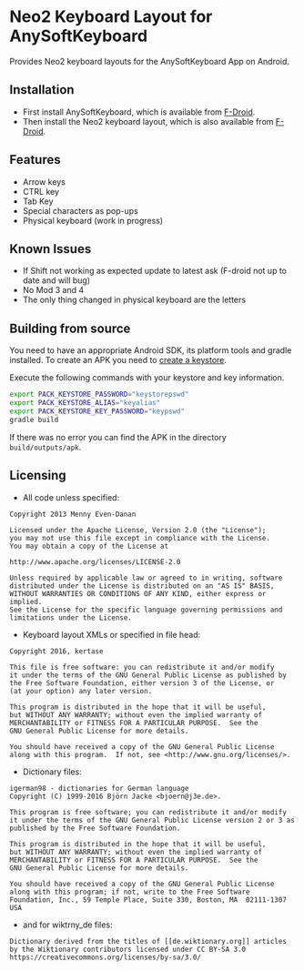 # Neo2 Keyboard Layout for AnySoftKeyboard
Provides Neo2 keyboard layouts for the AnySoftKeyboard App on Android.

## Installation
* First install AnySoftKeyboard, which is available from [F-Droid](https://f-droid.org/repository/browse/?fdfilter=anysoft&fdid=com.menny.android.anysoftkeyboard).
* Then install the Neo2 keyboard layout, which is also available from [F-Droid](https://f-droid.org/repository/browse/?fdfilter=neo&fdid=com.anysoftkeyboard.languagepack.neo).

## Features
* Arrow keys
* CTRL key
* Tab Key
* Special characters as pop-ups
* Physical keyboard (work in progress)

## Known Issues
* If Shift not working as expected update to latest ask (F-droid not up to date and will bug)
* No Mod 3 and 4
* The only thing changed in physical keyboard are the letters

## Building from source
You need to have an appropriate Android SDK, its platform tools and gradle installed.
To create an APK you need to [create a keystore](http://stackoverflow.com/questions/3997748/how-can-i-create-a-keystore).

Execute the following commands with your keystore and key information.

```bash
export PACK_KEYSTORE_PASSWORD="keystorepswd"
export PACK_KEYSTORE_ALIAS="keyalias"
export PACK_KEYSTORE_KEY_PASSWORD="keypswd"
gradle build
```

If there was no error you can find the APK in the directory `build/outputs/apk`.

## Licensing

* All code unless specified:
```
Copyright 2013 Menny Even-Danan

Licensed under the Apache License, Version 2.0 (the "License");
you may not use this file except in compliance with the License.
You may obtain a copy of the License at

http://www.apache.org/licenses/LICENSE-2.0

Unless required by applicable law or agreed to in writing, software
distributed under the License is distributed on an "AS IS" BASIS,
WITHOUT WARRANTIES OR CONDITIONS OF ANY KIND, either express or implied.
See the License for the specific language governing permissions and
limitations under the License.
```
* Keyboard layout XMLs or specified in file head:
```
Copyright 2016, kertase

This file is free software: you can redistribute it and/or modify
it under the terms of the GNU General Public License as published by
the Free Software Foundation, either version 3 of the License, or
(at your option) any later version.

This program is distributed in the hope that it will be useful,
but WITHOUT ANY WARRANTY; without even the implied warranty of
MERCHANTABILITY or FITNESS FOR A PARTICULAR PURPOSE.  See the
GNU General Public License for more details.

You should have received a copy of the GNU General Public License    
along with this program.  If not, see <http://www.gnu.org/licenses/>.
```
* Dictionary files:
```
igerman98 - dictionaries for German language
Copyright (C) 1999-2016 Björn Jacke <bjoern@j3e.de>.

This program is free software; you can redistribute it and/or modify
it under the terms of the GNU General Public License version 2 or 3 as
published by the Free Software Foundation.

This program is distributed in the hope that it will be useful,
but WITHOUT ANY WARRANTY; without even the implied warranty of
MERCHANTABILITY or FITNESS FOR A PARTICULAR PURPOSE.  See the
GNU General Public License for more details.

You should have received a copy of the GNU General Public License
along with this program; if not, write to the Free Software
Foundation, Inc., 59 Temple Place, Suite 330, Boston, MA  02111-1307  USA
```
* and for wiktrny_de files:
```
Dictionary derived from the titles of [[de.wiktionary.org]] articles by the Wiktionary contributors licensed under CC BY-SA 3.0 https://creativecommons.org/licenses/by-sa/3.0/
```

